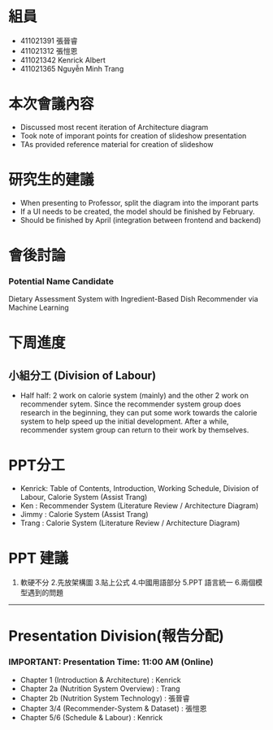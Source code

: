 # 組員
* 411021391 張晉睿
* 411021312 張愷恩
* 411021342 Kenrick Albert
* 411021365 Nguyễn Minh Trang

# 本次會議內容
  - Discussed most recent iteration of Architecture diagram
  - Took note of imporant points for creation of slideshow presentation
  - TAs provided reference material for creation of slideshow
 
# 研究生的建議
  - When presenting to Professor, split the diagram into the imporant parts
  - If a UI needs to be created, the model should be finished by February.
  - Should be finished by April (integration between frontend and backend)

# 會後討論
### Potential Name Candidate
Dietary Assessment System with Ingredient-Based Dish Recommender via Machine Learning
  
# 下周進度

## 小組分工 (Division of Labour)
- Half half: 2 work on calorie system (mainly) and the other 2 work on recommender sytem. Since the recommender system group does research in the beginning, they can put some work towards the calorie system to help speed up the initial development. After a while, recommender system group can return to their work by themselves.

# PPT分工
- Kenrick: Table of Contents, Introduction, Working Schedule, Division of Labour, Calorie System (Assist Trang)
- Ken    : Recommender System (Literature Review / Architecture Diagram)
- Jimmy  : Calorie System (Assist Trang)
- Trang  : Calorie System (Literature Review / Architecture Diagram)

# PPT 建議
1. 軟硬不分 2.先放架構圖 3.貼上公式 4.中國用語部分 5.PPT 語言統一 6.兩個模型遇到的問題
---
# Presentation Division(報告分配)
### IMPORTANT: Presentation Time: 11:00 AM (Online) 
- Chapter 1   (Introduction & Architecture)  : Kenrick
- Chapter 2a  (Nutrition System Overview)    : Trang
- Chapter 2b  (Nutrition System Technology)  : 張晉睿 
- Chapter 3/4 (Recommender-System & Dataset) : 張愷恩
- Chapter 5/6 (Schedule & Labour)            : Kenrick